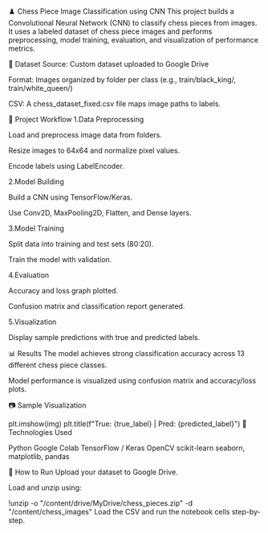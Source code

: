 ♟️ Chess Piece Image Classification using CNN
This project builds a Convolutional Neural Network (CNN) to classify chess pieces from images. It uses a labeled dataset of chess piece images and performs preprocessing, model training, evaluation, and visualization of performance metrics.

📁 Dataset
Source: Custom dataset uploaded to Google Drive

Format: Images organized by folder per class (e.g., train/black_king/, train/white_queen/)

CSV: A chess_dataset_fixed.csv file maps image paths to labels.

📌 Project Workflow
1.Data Preprocessing

Load and preprocess image data from folders.

Resize images to 64x64 and normalize pixel values.

Encode labels using LabelEncoder.

2.Model Building

Build a CNN using TensorFlow/Keras.

Use Conv2D, MaxPooling2D, Flatten, and Dense layers.

3.Model Training

Split data into training and test sets (80:20).

Train the model with validation.

4.Evaluation

Accuracy and loss graph plotted.

Confusion matrix and classification report generated.

5.Visualization

Display sample predictions with true and predicted labels.

📊 Results
The model achieves strong classification accuracy across 13 different chess piece classes.

Model performance is visualized using confusion matrix and accuracy/loss plots.

📷 Sample Visualization

plt.imshow(img)
plt.title(f"True: {true_label} | Pred: {predicted_label}")
🧠 Technologies Used

Python
Google Colab
TensorFlow / Keras
OpenCV
scikit-learn
seaborn, matplotlib, pandas

📌 How to Run
Upload your dataset to Google Drive.

Load and unzip using:


!unzip -o "/content/drive/MyDrive/chess_pieces.zip" -d "/content/chess_images"
Load the CSV and run the notebook cells step-by-step.
